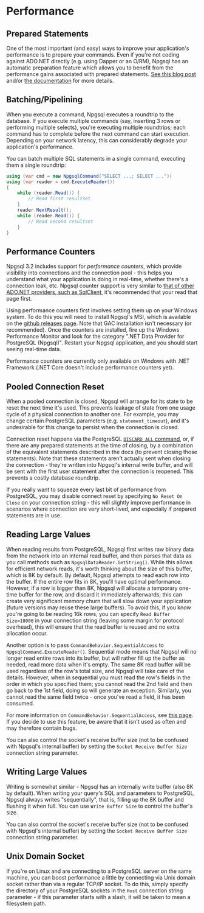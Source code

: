 # Performance

## Prepared Statements

One of the most important (and easy) ways to improve your application's performance is to prepare your commands. Even if you're not coding against ADO.NET directly (e.g. using Dapper or an O/RM), Npgsql has an automatic preparation feature which allows you to benefit from the performance gains associated with prepared statements. [See this blog post](http://www.roji.org/prepared-statements-in-npgsql-3-2) and/or [the documentation](prepare.md) for more details.

## Batching/Pipelining

When you execute a command, Npgsql executes a roundtrip to the database. If you execute multiple commands (say, inserting 3 rows or performing multiple selects), you're executing multiple roundtrips; each command has to complete before the next command can start execution. Depending on your network latency, this can considerably degrade your application's performance.

You can batch multiple SQL statements in a single command, executing them a single roundtrip:

```c#
using (var cmd = new NpgsqlCommand("SELECT ...; SELECT ..."))
using (var reader = cmd.ExecuteReader())
{
    while (reader.Read()) {
        // Read first resultset
    }
    reader.NextResult();
    while (reader.Read()) {
        // Read second resultset
    }
}
```

## Performance Counters

Npgsql 3.2 includes support for *performance counters*, which provide visibility into connections and the connection pool - this helps you understand what your application is doing in real-time, whether there's a connection leak, etc. Npgsql counter support is very similar to [that of other ADO.NET providers, such as SqlClient](https://msdn.microsoft.com/en-us/library/ms254503(v=vs.110).aspx), it's recommended that your read that page first.

Using performance counters first involves setting them up on your Windows system. To do this you will need to install Npgsql's MSI, which is available on the [github releases page](https://github.com/npgsql/npgsql/releases). Note that GAC installation isn't necessary (or recommended). Once the counters are installed, fire up the Windows Performance Monitor and look for the category ".NET Data Provider for PostgreSQL (Npgsql)". Restart your Npgsql application, and you should start seeing real-time data.

Performance counters are currently only available on Windows with .NET Framework (.NET Core doesn't include performance counters yet).

## Pooled Connection Reset

When a pooled connection is closed, Npgsql will arrange for its state to be reset the next time it's used. This prevents leakage of state from one usage cycle of a physical connection to another one. For example, you may change certain PostgreSQL parameters (e.g. `statement_timeout`), and it's undesirable for this change to persist when the connection is closed.

Connection reset happens via the PostgreSQL [`DISCARD ALL` command](https://www.postgresql.org/docs/current/static/sql-discard.html), or, if there are any prepared statements at the time of closing, by a combination of the equivalent statements described in the docs (to prevent closing those statements). Note that these statements aren't actually sent when closing the connection - they're written into Npgsql's internal write buffer, and will be sent with the first user statement after the connection is reopened. This prevents a costly database roundtrip.

If you really want to squeeze every last bit of performance from PostgreSQL, you may disable connect reset by specifying `No Reset On Close` on your connection string - this will slightly improve performance in scenarios where connection are very short-lived, and especially if prepared statements are in use.

## Reading Large Values

When reading results from PostgreSQL, Npgsql first writes raw binary data from the network into an internal read buffer, and then parses that data as you call methods such as `NpgsqlDataReader.GetString()`. While this allows for efficient network reads, it's worth thinking about the size of this buffer, which is 8K by default. By default, Npgsql attempts to read each row into the buffer. If the entire row fits in 8K, you'll have optimal performance. However, if a row is bigger than 8K, Npgsql will allocate a temporary one-time buffer for the row, and discard it immediately afterwards; this can create very significant memory churn that will slow down your application (future versions may reuse these large buffers). To avoid this, if you know you're going to be reading 16k rows, you can specify `Read Buffer Size=18000` in your connection string (leaving some margin for protocol overhead), this will ensure that the read buffer is reused and no extra allocation occur.

Another option is to pass `CommandBehavior.SequentialAccess` to `NpgsqlCommand.ExecuteReader()`. Sequential mode means that Npgsql will no longer read entire rows into its buffer, but will rather fill up the buffer as needed, read more data when it's empty. The same 8K read buffer will be used regardless of the row's total size, and Npgsql will take care of the details. However, when in sequential you must read the row's fields in the order in which you specified them; you cannot read the 2nd field and then go back to the 1st field, doing so will generate an exception. Similarly, you cannot read the same field twice - once you've read a field, it has been consumed.

For more information on `CommandBehavior.SequentialAccess`, see [this page](https://msdn.microsoft.com/en-us/library/87z0hy49(v=vs.110).aspx). If you decide to use this feature, be aware that it isn't used as often and may therefore contain bugs.

You can also control the socket's receive buffer size (not to be confused with Npgsql's internal buffer) by setting the `Socket Receive Buffer Size` connection string parameter.

## Writing Large Values

Writing is somewhat similar - Npgsql has an internally write buffer (also 8K by default). When writing your query's SQL and parameters to PostgreSQL, Npgsql always writes "sequentially", that is, filling up the 8K buffer and flushing it when full. You can use `Write Buffer Size` to control the buffer's size.

You can also control the socket's receive buffer size (not to be confused with Npgsql's internal buffer) by setting the `Socket Receive Buffer Size` connection string parameter.

## Unix Domain Socket

If you're on Linux and are connecting to a PostgreSQL server on the same machine, you can boost performance a little by connecting via Unix domain socket rather than via a regular TCP/IP socket. To do this, simply specify the directory of your PostgreSQL sockets in the `Host` connection string parameter - if this parameter starts with a slash, it will be taken to mean a filesystem path.

